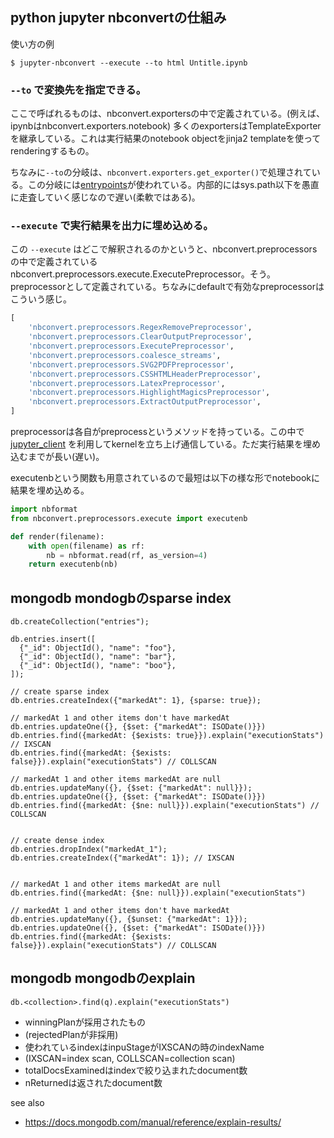 ## python jupyter nbconvertの仕組み

使い方の例

```
$ jupyter-nbconvert --execute --to html Untitle.ipynb
```

### `--to` で変換先を指定できる。

ここで呼ばれるものは、nbconvert.exportersの中で定義されている。(例えば、ipynbはnbconvert.exporters.notebook)
多くのexportersはTemplateExporterを継承している。これは実行結果のnotebook objectをjinja2 templateを使ってrenderingするもの。

ちなみに`--to`の分岐は、`nbconvert.exporters.get_exporter()`で処理されている。この分岐には[entrypoints](https://github.com/takluyver/entrypoints)が使われている。内部的にはsys.path以下を愚直に走査していく感じなので遅い(柔軟ではある)。

### `--execute` で実行結果を出力に埋め込める。

この `--execute` はどこで解釈されるのかというと、nbconvert.preprocessorsの中で定義されているnbconvert.preprocessors.execute.ExecutePreprocessor。そう。preprocessorとして定義されている。ちなみにdefaultで有効なpreprocessorはこういう感じ。

```python
[
    'nbconvert.preprocessors.RegexRemovePreprocessor',
    'nbconvert.preprocessors.ClearOutputPreprocessor',
    'nbconvert.preprocessors.ExecutePreprocessor',
    'nbconvert.preprocessors.coalesce_streams',
    'nbconvert.preprocessors.SVG2PDFPreprocessor',
    'nbconvert.preprocessors.CSSHTMLHeaderPreprocessor',
    'nbconvert.preprocessors.LatexPreprocessor',
    'nbconvert.preprocessors.HighlightMagicsPreprocessor',
    'nbconvert.preprocessors.ExtractOutputPreprocessor',
]
```

preprocessorは各自がpreprocessというメソッドを持っている。この中で[jupyter_client](https://github.com/jupyter/jupyter_client) を利用してkernelを立ち上げ通信している。ただ実行結果を埋め込むまでが長い(遅い)。

executenbという関数も用意されているので最短は以下の様な形でnotebookに結果を埋め込める。

```python
import nbformat
from nbconvert.preprocessors.execute import executenb

def render(filename):
    with open(filename) as rf:
        nb = nbformat.read(rf, as_version=4)
    return executenb(nb)
```

## mongodb mondogbのsparse index

```
db.createCollection("entries");

db.entries.insert([
  {"_id": ObjectId(), "name": "foo"},
  {"_id": ObjectId(), "name": "bar"},
  {"_id": ObjectId(), "name": "boo"},
]);

// create sparse index
db.entries.createIndex({"markedAt": 1}, {sparse: true});

// markedAt 1 and other items don't have markedAt
db.entries.updateOne({}, {$set: {"markedAt": ISODate()}})
db.entries.find({markedAt: {$exists: true}}).explain("executionStats") // IXSCAN
db.entries.find({markedAt: {$exists: false}}).explain("executionStats") // COLLSCAN

// markedAt 1 and other items markedAt are null
db.entries.updateMany({}, {$set: {"markedAt": null}});
db.entries.updateOne({}, {$set: {"markedAt": ISODate()}})
db.entries.find({markedAt: {$ne: null}}).explain("executionStats") // COLLSCAN


// create dense index
db.entries.dropIndex("markedAt_1");
db.entries.createIndex({"markedAt": 1}); // IXSCAN


// markedAt 1 and other items markedAt are null
db.entries.find({markedAt: {$ne: null}}).explain("executionStats")

// markedAt 1 and other items don't have markedAt
db.entries.updateMany({}, {$unset: {"markedAt": 1}});
db.entries.updateOne({}, {$set: {"markedAt": ISODate()}})
db.entries.find({markedAt: {$exists: false}}).explain("executionStats") // COLLSCAN
```

## mongodb mongodbのexplain

```
db.<collection>.find(q).explain("executionStats")
```

- winningPlanが採用されたもの
- (rejectedPlanが非採用)
- 使われているindexはinpuStageがIXSCANの時のindexName
- (IXSCAN=index scan, COLLSCAN=collection scan)
- totalDocsExaminedはindexで絞り込まれたdocument数
- nReturnedは返されたdocument数

see also

- https://docs.mongodb.com/manual/reference/explain-results/

